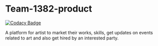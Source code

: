# Team-1382-product

[![Codacy Badge](https://api.codacy.com/project/badge/Grade/7ae8a873db784a739333880ef8d70eb9)](https://app.codacy.com/gh/BuildForSDGCohort2/Team-1382-product?utm_source=github.com&utm_medium=referral&utm_content=BuildForSDGCohort2/Team-1382-product&utm_campaign=Badge_Grade_Settings)

A platform for artist to market their works, skills, get updates on events related to art and also get hired by an interested party. 
